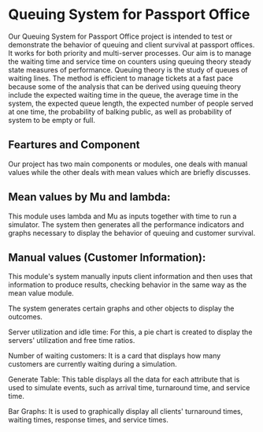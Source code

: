 
# Queuing System for Passport Office

Our Queuing System for Passport Office project is intended to test or demonstrate the behavior of queuing and client survival at passport offices. It works for both priority and multi-server processes. Our aim is to manage the waiting time and service time on counters using queuing theory steady state measures of performance. Queuing theory is the study of queues of waiting lines. The method is efficient to manage tickets at a fast pace because some of the analysis that can be derived using queuing theory include the expected waiting time in the queue, the average time in the system, the expected queue length, the expected number of people served at one time, the probability of balking public, as well as probability of system to be empty or full.


## Feartures and Component

Our project has two main components or modules, one deals with manual values while the other deals with mean values which are briefly discusses.

## Mean values by Mu and lambda:
This module uses lambda and Mu as inputs together with time to run a simulator. The system then generates all the performance indicators and graphs necessary to display the behavior of queuing and customer survival.
## Manual values (Customer Information):
This module's system manually inputs client information and then uses that information to produce results, checking behavior in the same way as the mean value module.

The system generates certain graphs and other objects to display the outcomes.

Server utilization and idle time: For this, a pie chart is created to display the servers' utilization and free time ratios.

Number of waiting customers: It is a card that displays how many customers are currently waiting during a simulation.

Generate Table: This table displays all the data for each attribute that is used to simulate events, such as arrival time, turnaround time, and service time.

Bar Graphs: It is used to graphically display all clients' turnaround times, waiting times, response times, and service times. 